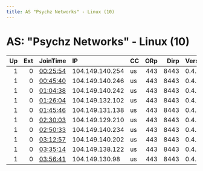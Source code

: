 ```yaml
---
title: AS "Psychz Networks" - Linux (10)
---
```


# AS: "Psychz Networks" - Linux (10)

|   Up |   Ext | JoinTime                                                                                            | IP              | CC   |   ORp |   Dirp | Version   | Contact   | Nickname   |   eFamMembers |
|-----:|------:|:----------------------------------------------------------------------------------------------------|:----------------|:-----|------:|-------:|:----------|:----------|:-----------|--------------:|
|    1 |     0 | [00:25:54](https://metrics.torproject.org/rs.html#details/C974B633300A6A0AC52979BB33DEFC33B88713F1) | 104.149.140.254 | us   |   443 |   8443 | 0.4.4.5   | None      | Unnamed    |             1 |
|    1 |     0 | [00:45:40](https://metrics.torproject.org/rs.html#details/22E1E889CA5B4C0CFE159A77F7E150FD12348F76) | 104.149.140.246 | us   |   443 |   8443 | 0.4.4.5   | None      | Unnamed    |             1 |
|    1 |     0 | [01:04:38](https://metrics.torproject.org/rs.html#details/A9E748FC75CE1ED41DCF371BDAA84575D04283F7) | 104.149.140.242 | us   |   443 |   8443 | 0.4.4.5   | None      | Unnamed    |             1 |
|    1 |     0 | [01:26:04](https://metrics.torproject.org/rs.html#details/92930D5CD1C8D211661E8033D6BF222FCC168366) | 104.149.132.102 | us   |   443 |   8443 | 0.4.4.5   | None      | Unnamed    |             1 |
|    1 |     0 | [01:45:46](https://metrics.torproject.org/rs.html#details/8255ACC13409F6F6C511D96E7499853B8A4147AD) | 104.149.131.138 | us   |   443 |   8443 | 0.4.4.5   | None      | Unnamed    |             1 |
|    1 |     0 | [02:30:03](https://metrics.torproject.org/rs.html#details/BD1511AAD7FB7686636DEBE43D4024E5E56C6C98) | 104.149.129.210 | us   |   443 |   8443 | 0.4.4.5   | None      | Unnamed    |             1 |
|    1 |     0 | [02:50:33](https://metrics.torproject.org/rs.html#details/9F7C60CCCF92AC09E500C31A0B6B3625820D2324) | 104.149.140.234 | us   |   443 |   8443 | 0.4.4.5   | None      | Unnamed    |             1 |
|    1 |     0 | [03:12:57](https://metrics.torproject.org/rs.html#details/5A74D038B6442BA529279EDC25CA05EBC5F0E365) | 104.149.140.202 | us   |   443 |   8443 | 0.4.4.5   | None      | Unnamed    |             1 |
|    1 |     0 | [03:35:14](https://metrics.torproject.org/rs.html#details/68FA4CE481EE847FD65710AEC552F16C382FD314) | 104.149.138.122 | us   |   443 |   8443 | 0.4.4.5   | None      | Unnamed    |             1 |
|    1 |     0 | [03:56:41](https://metrics.torproject.org/rs.html#details/2B54979B4CE5B24EF84688440AEF9234D2AFFDDE) | 104.149.130.98  | us   |   443 |   8443 | 0.4.4.5   | None      | Unnamed    |             1 |
